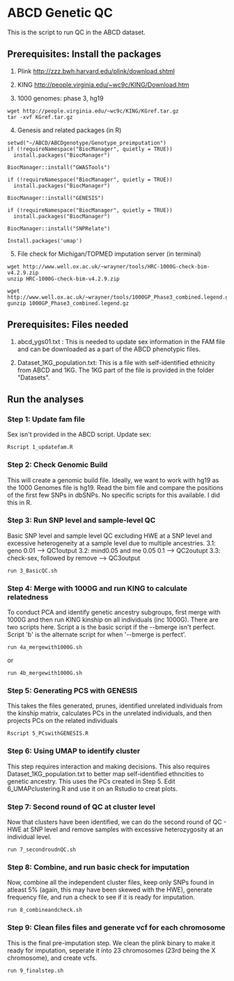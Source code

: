 # ABCD Genetic QC

This is the script to run QC in the ABCD dataset.

## Prerequisites: Install the packages

1. Plink
http://zzz.bwh.harvard.edu/plink/download.shtml

2. KING
http://people.virginia.edu/~wc9c/KING/Download.htm

3. 1000 genomes: phase 3, hg19
```{bash}
wget http://people.virginia.edu/~wc9c/KING/KGref.tar.gz
tar -xvf KGref.tar.gz
```

4. Genesis and related packages (in R)
```{R}
setwd("~/ABCD/ABCDgenotype/Genotype_preimputation")
if (!requireNamespace("BiocManager", quietly = TRUE))
  install.packages("BiocManager")

BiocManager::install("GWASTools")

if (!requireNamespace("BiocManager", quietly = TRUE))
  install.packages("BiocManager")

BiocManager::install("GENESIS")

if (!requireNamespace("BiocManager", quietly = TRUE))
  install.packages("BiocManager")

BiocManager::install("SNPRelate")

Install.packages('umap')
```

5. File check for Michigan/TOPMED imputation server (in terminal)
```{bash}
wget http://www.well.ox.ac.uk/~wrayner/tools/HRC-1000G-check-bim-v4.2.9.zip
unzip HRC-1000G-check-bim-v4.2.9.zip

wget http://www.well.ox.ac.uk/~wrayner/tools/1000GP_Phase3_combined.legend.gz
gunzip 1000GP_Phase3_combined.legend.gz
````

## Prerequisites: Files needed
1. abcd_ygs01.txt : This is needed to update sex information in the FAM file and can be downloaded as a part of the ABCD phenotypic files.

2. Dataset_1KG_population.txt: This is a file with self-identified ethnicity from ABCD and 1KG. The 1KG part of the file is provided in the folder "Datasets".

## Run the analyses

### Step 1: Update fam file
Sex isn't provided in the ABCD script. Update sex:

```{bash}
Rscript 1_updatefam.R
```

### Step 2: Check Genomic Build
This will create a genomic build file. Ideally, we want to work with hg19 as the 1000 Genomes file is hg19. Read the bim file and compare the positions of the first few SNPs in dbSNPs. No specific scripts for this available. I did this in R. 

### Step 3: Run SNP level and sample-level QC
Basic SNP level and sample level QC excluding HWE at a SNP level and excessive heterogeneity at a sample level due to multiple ancestries.
3.1: geno 0.01 --> QC1output
3.2: mind0.05 and me 0.05 0.1 --> QC2outupt
3.3: check-sex, followed by remove --> QC3output

```{bash}
run 3_BasicQC.sh
```

### Step 4: Merge with 1000G and run KING to calculate relatedness
To conduct PCA and identify genetic ancestry subgroups, first merge with 1000G and then run KING kinship on all individuals (inc 1000G).
There are two scripts here. Script a is the basic script if the --bmerge isn't perfect. Script 'b' is the alternate script for when '--bmerge is perfect'. 

```{bash}
run 4a_mergewith1000G.sh
```
or 

```{bash}
run 4b_mergewith1000G.sh
```

### Step 5: Generating PCS with GENESIS
This takes the files generated, prunes, identified unrelated individuals from the kinship matrix, calculates PCs in the unrelated individuals, and then projects PCs on the related individuals

```{bash}
Rscript 5_PCswithGENESIS.R
```

### Step 6: Using UMAP to identify cluster
This step requires interaction and making decisions. This also requires Dataset_1KG_population.txt to better map self-identified ethncities to genetic ancestry. This uses the PCs created in Step 5. Edit 6_UMAPclustering.R and use it on an Rstudio to creat plots.


### Step 7: Second round of QC at cluster level
Now that clusters have been identified, we can do the second round of QC - HWE at SNP level and remove samples with excessive heterozygosity at an individual level.

```{bash}
run 7_secondroudnQC.sh
```

### Step 8: Combine, and run basic check for imputation
Now, combine all the independent cluster files, keep only SNPs found in atleast 5% (again, this may have been skewed with the HWE), generate frequency file, and run a check to see if it is ready for imputation.

```{bash}
run 8_combineandcheck.sh
```

### Step 9: Clean files files and generate vcf for each chromosome
This is the final pre-imputation step. We  clean the plink binary to make it ready for imputation, seperate it into 23 chromosomes (23rd being the X chromosome), and create vcfs. 

```{bash}
run 9_finalstep.sh
```

